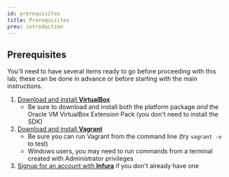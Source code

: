 ```yaml
---
id: prerequisites
title: Prerequisites
prev: introduction
---
```


## Prerequisites

You'll need to have several items ready to go before proceeding with this lab; these can be done in advance or before starting with the main instructions.

1. [Download and install **VirtualBox**](https://www.virtualbox.org/wiki/Downloads)
    - Be sure to download and install both the platform package _and_ the Oracle VM VirtualBox Extension Pack (you don't need to install the SDK)
2. [Download and install **Vagrant**](https://www.vagrantup.com/downloads.html)
    - Be sure you can run Vagrant from the command line (try `vagrant -v` to test)
    - Windows users, you may need to run commands from a terminal created with Administrator privileges
3. [Signup for an account with **Infura**](https://infura.io) if you don't already have one
